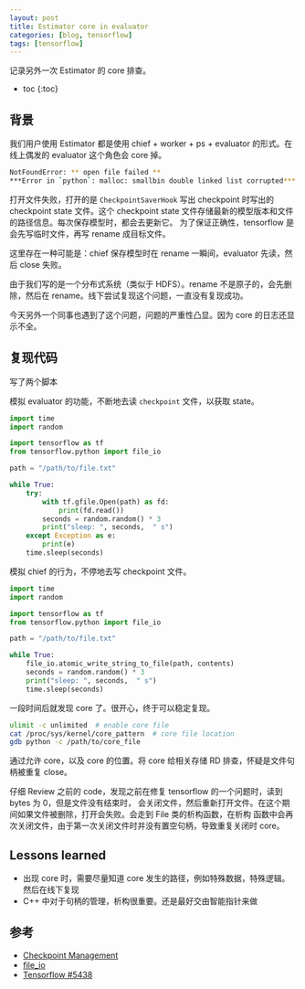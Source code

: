```yaml
---
layout: post
title: Estimator core in evaluator
categories: [blog, tensorflow]
tags: [tensorflow]
---
```


记录另外一次 Estimator 的 core 排查。

+ toc
{:toc}

## 背景

我们用户使用 Estimator 都是使用 chief + worker + ps + evaluator 的形式。在线上偶发的 evaluator 这个角色会 core 掉。


```bash
NotFoundError: ** open file failed **
***Error in `python`: malloc: smallbin double linked list corrupted***
```

打开文件失败，打开的是 `CheckpointSaverHook` 写出 checkpoint 时写出的 checkpoint state 文件。这个 checkpoint state 文件存储最新的模型版本和文件的路径信息。每次保存模型时，都会去更新它。 为了保证正确性，tensorflow 是会先写临时文件，再写 rename 成目标文件。

这里存在一种可能是：chief 保存模型时在 rename 一瞬间，evaluator 先读，然后 close 失败。

由于我们写的是一个分布式系统（类似于 HDFS）。rename 不是原子的，会先删除，然后在 rename。线下尝试复现这个问题，一直没有复现成功。

今天另外一个同事也遇到了这个问题，问题的严重性凸显。因为 core 的日志还显示不全。

## 复现代码

写了两个脚本

模拟 evaluator 的功能，不断地去读 `checkpoint` 文件，以获取 state。

```python
import time
import random

import tensorflow as tf
from tensorflow.python import file_io

path = "/path/to/file.txt"

while True:
    try:
        with tf.gfile.Open(path) as fd:
            print(fd.read())
        seconds = random.random() * 3
        print("sleep: ", seconds,  " s")
    except Exception as e:
        print(e)
    time.sleep(seconds)
```

模拟 chief 的行为，不停地去写 checkpoint 文件。

```python
import time
import random

import tensorflow as tf
from tensorflow.python import file_io

path = "/path/to/file.txt"

while True:
    file_io.atomic_write_string_to_file(path, contents)
    seconds = random.random() * 3
    print("sleep: ", seconds,  " s")
    time.sleep(seconds)
```

一段时间后就发现 core 了。很开心，终于可以稳定复现。

```bash
ulimit -c unlimited  # enable core file
cat /proc/sys/kernel/core_pattern  # core file location
gdb python -c /path/to/core_file
```

通过允许 core，以及 core 的位置。将 core 给相关存储 RD 排查，怀疑是文件句柄被重复 close。

仔细 Review 之前的 code，发现之前在修复 tensorflow 的一个问题时，读到 bytes 为 0，但是文件没有结束时，
会关闭文件，然后重新打开文件。在这个期间如果文件被删除，打开会失败。会走到 File 类的析构函数，在析构
函数中会再次关闭文件，由于第一次关闭文件时并没有置空句柄，导致重复关闭时 core。

## Lessons learned

+ 出现 core 时，需要尽量知道 core 发生的路径，例如特殊数据，特殊逻辑。然后在线下复现
+ C++ 中对于句柄的管理，析构很重要。还是最好交由智能指针来做

## 参考

+ [Checkpoint Management](https://github.com/tensorflow/tensorflow/blob/v1.15.0/tensorflow/python/training/checkpoint_management.py#L245)
+ [file\_io](https://github.com/tensorflow/tensorflow/blob/v1.15.0/tensorflow/python/lib/io/file_io.py#L522:5)
+ [Tensorflow #5438](https://github.com/tensorflow/tensorflow/issues/5438)
